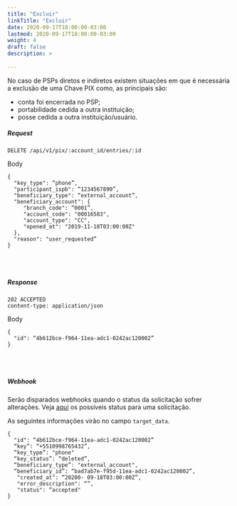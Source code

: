 ```yaml
---
title: "Excluir"
linkTitle: "Excluir"
date: 2020-09-17T18:00:00-03:00
lastmod: 2020-09-17T18:00:00-03:00
weight: 4
draft: false
description: >
   
---
```


No caso de PSPs diretos e indiretos existem situações em que é necessária a exclusão de uma Chave PIX como, as principais são:
- conta foi encerrada no PSP;
- portabilidade cedida a outra instituição;
- posse cedida a outra instituição/usuário.


##### **Request**

```http request
DELETE /api/v1/pix/:account_id/entries/:id
```
Body
```text
{
  "key_type": “phone”,
  "participant_ispb": “1234567890”,
  "beneficiary_type": “external_account”,
  "beneficiary_account": {
     "branch_code": “0001”,
     "account_code": "00016583",
     "account_type": "CC",
     "opened_at": "2019-11-18T03:00:00Z"
  },
  "reason": "user_requested”
}
```
<br> <br> 

##### **Response**

```http request
202 ACCEPTED
content-type: application/json
```
Body
```text
{
  "id": “4b612bce-f964-11ea-adc1-0242ac120002”
}
```
<br> <br> 


##### **Webhook**
Serão disparados webhooks quando o status da solicitação sofrer alterações. Veja [aqui](https://stone-co.github.io/docs/pix/chaves-pix/status/#status-das-solicita%C3%A7%C3%B5es-cria%C3%A7%C3%A3o-e-exclus%C3%A3o) os possíveis status para uma solicitação.

As seguintes informações virão no campo `target_data`.

```text
{
  "id": “4b612bce-f964-11ea-adc1-0242ac120002”
  “key”: “+5510998765432”,
  “key_type”: "phone"
  “key_status”: “deleted”,
  “beneficiary_type”: "external_account",
  “beneficiary_id”: “bad7ab7e-f95d-11ea-adc1-0242ac120002”,
   "created_at": “20200- 09-18T03:00:00Z”,
   "error_description": “”,
   "status": “accepted"
}
```
<br> <br> 
